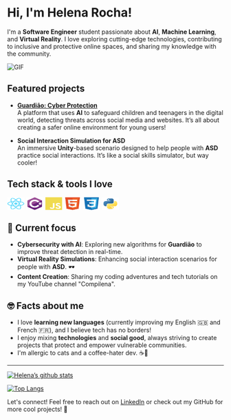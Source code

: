 # Hi, I'm Helena Rocha! 

I'm a **Software Engineer** student passionate about **AI**, **Machine Learning**, and **Virtual Reality**. I love exploring cutting-edge technologies, contributing to inclusive and protective online spaces, and sharing my knowledge with the community. 

![GIF](https://media3.giphy.com/media/v1.Y2lkPTc5MGI3NjExenpodjFtOWh0Y2U0bWkxZGx1NXlmODlpNDdtMGtvY2VxN2w0djEzNiZlcD12MV9pbnRlcm5hbF9naWZfYnlfaWQmY3Q9Zw/fwbZnTftCXVocKzfxR/giphy.gif)

## Featured projects

- **[Guardião: Cyber Protection](https://github.com/dr1co/guardiao-front)**  
  A platform that uses **AI** to safeguard children and teenagers in the digital world, detecting threats across social media and websites. It’s all about creating a safer online environment for young users! 

- **Social Interaction Simulation for ASD**  
  An immersive **Unity**-based scenario designed to help people with **ASD** practice social interactions. It’s like a social skills simulator, but way cooler! 

## Tech stack & tools I love

<div style="display: inline_block">
  <img align="center" alt="React" height="30" width="40" src="https://raw.githubusercontent.com/devicons/devicon/master/icons/react/react-original.svg">
  <img align="center" alt="C#" height="30" width="40" src="https://raw.githubusercontent.com/devicons/devicon/master/icons/csharp/csharp-original.svg">
  <img align="center" alt="JavaScript" height="30" width="40" src="https://raw.githubusercontent.com/devicons/devicon/master/icons/javascript/javascript-plain.svg">
  <img align="center" alt="HTML5" height="30" width="40" src="https://raw.githubusercontent.com/devicons/devicon/master/icons/html5/html5-original.svg">
  <img align="center" alt="CSS3" height="30" width="40" src="https://raw.githubusercontent.com/devicons/devicon/master/icons/css3/css3-original.svg">
  <img align="center" alt="Python" height="30" width="40" src="https://raw.githubusercontent.com/devicons/devicon/master/icons/python/python-original.svg">
</div>

## 🎯 Current focus

- **Cybersecurity with AI**: Exploring new algorithms for **Guardião** to improve threat detection in real-time. 
- **Virtual Reality Simulations**: Enhancing social interaction scenarios for people with **ASD**. 🕶
- **Content Creation**: Sharing my coding adventures and tech tutorials on my YouTube channel "Compilena". 


## 🤓 Facts about me

- I love **learning new languages** (currently improving my English 🇬🇧 and French 🇫🇷), and I believe tech has no borders! 
- I enjoy mixing **technologies** and **social good**, always striving to create projects that protect and empower vulnerable communities. 
- I'm allergic to cats and a coffee-hater dev. ☕🐾 

<hr>

[![Helena’s github stats](https://github-readme-stats.vercel.app/api?username=hlenarocha)](https://github.com/hlenarocha)

[![Top Langs](https://github-readme-stats.vercel.app/api/top-langs/?username=hlenarocha&layout=compact)](https://github.com/hlenarocha)


Let's connect! Feel free to reach out on [LinkedIn](https://www.linkedin.com/in/helena-vd-rocha) or check out my GitHub for more cool projects! 🚀
